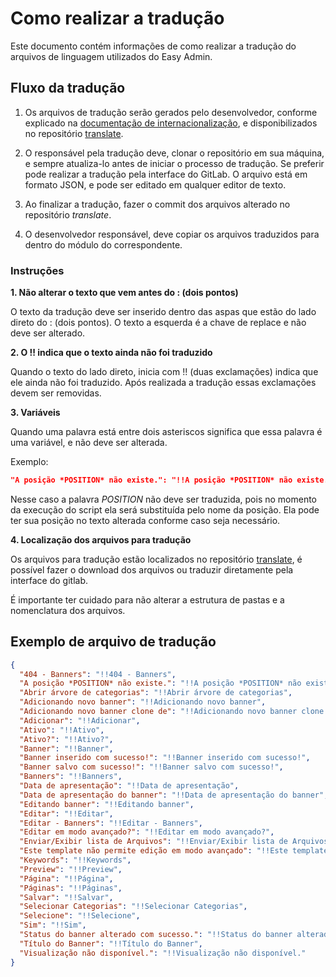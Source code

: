 # Como realizar a tradução

Este documento contém informações de como realizar a tradução do arquivos de linguagem utilizados do Easy Admin.

## Fluxo da tradução

1. Os arquivos de tradução serão gerados pelo desenvolvedor, conforme explicado na [documentação de internacionalização](easyadmin/internacionalizacao), e disponibilizados no repositório [translate](https://gitlab.infracommerce.com.br/easy-management/translate).

2. O responsável pela tradução deve, clonar o repositório em sua máquina, e sempre atualiza-lo antes de iniciar o processo de tradução. Se preferir pode realizar a tradução pela interface do GitLab. O arquivo está em formato JSON, e pode ser editado em qualquer editor de texto.

3. Ao finalizar a tradução, fazer o commit dos arquivos alterado no repositório *translate*.

4. O desenvolvedor responsável, deve copiar os arquivos traduzidos para dentro do módulo do correspondente.

### Instruções

**1. Não alterar o texto que vem antes do : (dois pontos)**

O texto da tradução deve ser inserido dentro das aspas que estão do lado direto do : (dois pontos). O texto a esquerda é a chave de replace e não deve ser alterado.

**2. O !! indica que o texto ainda não foi traduzido**

Quando o texto do lado direto, inicia com !! (duas exclamações) indica que ele ainda não foi traduzido. Após realizada a tradução essas exclamações devem ser removidas.

**3. Variáveis**

Quando uma palavra está entre dois asteriscos significa que essa palavra é uma variável, e não deve ser alterada.

Exemplo:

```json
"A posição *POSITION* não existe.": "!!A posição *POSITION* não existe."
```

Nesse caso a palavra *POSITION* não deve ser traduzida, pois no momento da execução do script ela será substituída pelo nome da posição. Ela pode ter sua posição no texto alterada conforme caso seja necessário.

**4. Localização dos arquivos para tradução**

Os arquivos para tradução estão localizados no repositório [translate](https://gitlab.infracommerce.com.br/easy-management/translate), é possível fazer o download dos arquivos ou traduzir diretamente pela interface do gitlab.

É importante ter cuidado para não alterar a estrutura de pastas e a nomenclatura dos arquivos.

## Exemplo de arquivo de tradução

```json
{
  "404 - Banners": "!!404 - Banners",
  "A posição *POSITION* não existe.": "!!A posição *POSITION* não existe.",
  "Abrir árvore de categorias": "!!Abrir árvore de categorias",
  "Adicionando novo banner": "!!Adicionando novo banner",
  "Adicionando novo banner clone de": "!!Adicionando novo banner clone de",
  "Adicionar": "!!Adicionar",
  "Ativo": "!!Ativo",
  "Ativo?": "!!Ativo?",
  "Banner": "!!Banner",
  "Banner inserido com sucesso!": "!!Banner inserido com sucesso!",
  "Banner salvo com sucesso!": "!!Banner salvo com sucesso!",
  "Banners": "!!Banners",
  "Data de apresentação": "!!Data de apresentação",
  "Data de apresentação do banner": "!!Data de apresentação do banner",
  "Editando banner": "!!Editando banner",
  "Editar": "!!Editar",
  "Editar - Banners": "!!Editar - Banners",
  "Editar em modo avançado?": "!!Editar em modo avançado?",
  "Enviar/Exibir lista de Arquivos": "!!Enviar/Exibir lista de Arquivos",
  "Este template não permite edição em modo avançado": "!!Este template não permite edição em modo avançado",
  "Keywords": "!!Keywords",
  "Preview": "!!Preview",
  "Página": "!!Página",
  "Páginas": "!!Páginas",
  "Salvar": "!!Salvar",
  "Selecionar Categorias": "!!Selecionar Categorias",
  "Selecione": "!!Selecione",
  "Sim": "!!Sim",
  "Status do banner alterado com sucesso.": "!!Status do banner alterado com sucesso.",
  "Título do Banner": "!!Título do Banner",
  "Visualização não disponível.": "!!Visualização não disponível."
}
```